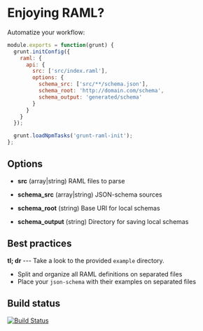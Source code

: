Enjoying RAML?
==============

Automatize your workflow:

```javascript
module.exports = function(grunt) {
  grunt.initConfig({
    raml: {
      api: {
        src: ['src/index.raml'],
        options: {
          schema_src: ['src/**/schema.json'],
          schema_root: 'http://domain.com/schema',
          schema_output: 'generated/schema'
        }
      }
    }
  });

  grunt.loadNpmTasks('grunt-raml-init');
};
```

## Options

- **src** (array|string)
  RAML files to parse

- **schema_src** (array|string)
  JSON-schema sources

- **schema_root** (string)
  Base URI for local schemas

- **schema_output** (string)
  Directory for saving local schemas

## Best practices

**tl; dr** --- Take a look to the provided `example` directory.

- Split and organize all RAML definitions on separated files
- Place your `json-schema` with their examples on separated files

## Build status

[![Build Status](https://travis-ci.org/gextech/grunt-raml-init.png?branch=master)](https://travis-ci.org/gextech/grunt-raml-init)
